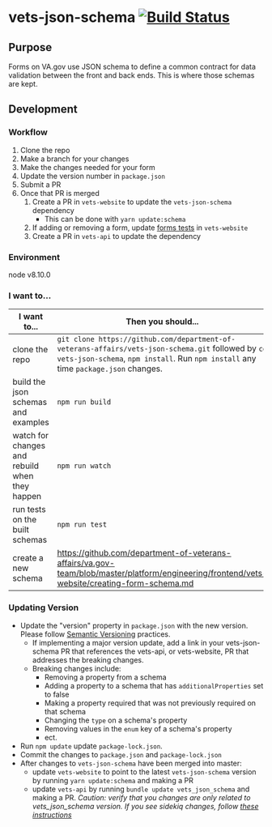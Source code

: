 # vets-json-schema [![Build Status](https://travis-ci.org/department-of-veterans-affairs/vets-json-schema.svg?branch=master)](https://travis-ci.org/department-of-veterans-affairs/vets-json-schema)

## Purpose

Forms on VA.gov use JSON schema to define a common contract for data validation between the front and back ends. This is where those schemas are kept.

## Development

### Workflow

1. Clone the repo
1. Make a branch for your changes
1. Make the changes needed for your form
1. Update the version number in `package.json`
1. Submit a PR
1. Once that PR is merged
   1. Create a PR in `vets-website` to update the `vets-json-schema` dependency
      - This can be done with `yarn update:schema`
   1. If adding or removing a form, update [forms tests](https://github.com/department-of-veterans-affairs/vets-website/blob/master/src/platform/forms/tests/forms.unit.spec.js) in `vets-website`
   1. Create a PR in `vets-api` to update the dependency

### Environment

node v8.10.0

### I want to...

| I want to...                                   | Then you should...                                                                                                                                                                      |
| ---------------------------------------------- | --------------------------------------------------------------------------------------------------------------------------------------------------------------------------------------- |
| clone the repo                                 | `git clone https://github.com/department-of-veterans-affairs/vets-json-schema.git` followed by `cd vets-json-schema`, `npm install`. Run `npm install` any time `package.json` changes. |
| build the json schemas and examples            | `npm run build`                                                                                                                                                                         |
| watch for changes and rebuild when they happen | `npm run watch`                                                                                                                                                                         |
| run tests on the built schemas                 | `npm run test`                                                                                                                                                                          |
| create a new schema                            | https://github.com/department-of-veterans-affairs/va.gov-team/blob/master/platform/engineering/frontend/vets-website/creating-form-schema.md                                            |

### Updating Version

- Update the "version" property in `package.json` with the new version. Please follow [Semantic Versioning](https://semver.org/#summary) practices.
  - If implementing a major version update, add a link in your vets-json-schema PR that references the vets-api, or vets-website, PR that addresses the breaking changes.
  - Breaking changes include:
    - Removing a property from a schema
    - Adding a property to a schema that has `additionalProperties` set to false
    - Making a property required that was not previously required on that schema
    - Changing the `type` on a schema's property
    - Removing values in the `enum` key of a schema's property
    - ect.
- Run `npm update` update `package-lock.json`.
- Commit the changes to `package.json` and `package-lock.json`
- After changes to `vets-json-schema` have been merged into master:
  - update `vets-website` to point to the latest `vets-json-schema` version by running `yarn update:schema` and making a PR
  - update `vets-api` by running `bundle update vets_json_schema` and making a PR. _Caution: verify that you changes are only related to vets_json_schema version. If you see sidekiq changes, follow [these instructions](https://github.com/department-of-veterans-affairs/va.gov-team-sensitive/blob/master/platform/engineering/sidekiq-enterprise-setup.md)_
